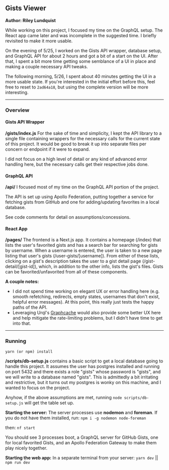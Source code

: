## Gists Viewer

**Author: Riley Lundquist**

While working on this project, I focused my time on the GraphQL setup. The React app came later and was incomplete in the suggested time. I briefly revisited to make it more usable.

On the evening of 5/25, I worked on the Gists API wrapper, database setup, and GraphQL API for about 2 hours and got a bit of a start on the UI. After that, I spent a bit more time getting some semblance of a UI in place and making a couple necessary API tweaks.

The following morning, 5/26, I spent about 40 minutes getting the UI in a more usable state. If you're interested in the initial effort before this, feel free to reset to `2ad64a18`, but using the complete version will be more interesting.

---

### Overview

#### Gists API Wrapper

**/gists/index.js**
For the sake of time and simplicity, I kept the API library to a single file containing wrappers for the necessary calls for the current state of this project. It would be good to break it up into separate files per concern or endpoint if it were to expand.

I did not focus on a high level of detail or any kind of advanced error handling here, but the necessary calls get their respective jobs done.

#### GraphQL API

**/api/**
I focused most of my time on the GraphQL API portion of the project.

The API is set up using Apollo Federation, putting together a service for fetching gists from GitHub and one for adding/updating favorites in a local database.

See code comments for detail on assumptions/concessions.

#### React App

**/pages/**
The frontend is a Next.js app. It contains a homepage (/index) that lists the user's favorited gists and has a search bar for searching for gists by username. When a username is entered, the user is taken to a new page listing that user's gists (/user-gists/[username]). From either of these lists, clicking on a gist's description takes the user to a gist detail page (/gist-detail/[gist-id]), which, in addition to the other info, lists the gist's files. Gists can be favorited/unfavorited from all of these components.

**A couple notes:**

- I did not spend time working on elegant UX or error handling here (e.g. smooth refetching, redirects, empty states, usernames that don't exist, helpful error messages). At this point, this really just tests the happy paths of the API.
- Leveraging Urql's [Graphcache](https://formidable.com/open-source/urql/docs/graphcache/) would also provide some better UX here and help mitigate the rate-limiting problems, but I didn't have time to get into that.

---

### Running

`yarn (or npm) install`

**/scripts/db-setup.js** contains a basic script to get a local database going to handle this project. It assumes the user has postgres installed and running on port 5432 and there exists a role "gists" whose password is "gists", and we will write to a database named "gists". This is admittedly a bit irritating and restrictive, but it turns out my postgres is wonky on this machine, and I wanted to focus on the project.

Anyhow, if the above assumptions are met, running `node scripts/db-setup.js` will get the table set up.

**Starting the server:**
The server processes use **nodemon** and **foreman**. If you do not have them installed, run:
`npm i -g nodemon node-foreman`

then:
`nf start`

You should see 3 processes boot, a GraphQL server for GitHub Gists, one for local favorited Gists, and an Apollo Federation Gateway to make them play nicely together.

**Starting the web app:**
In a separate terminal from your server:
`yarn dev` || `npm run dev`
